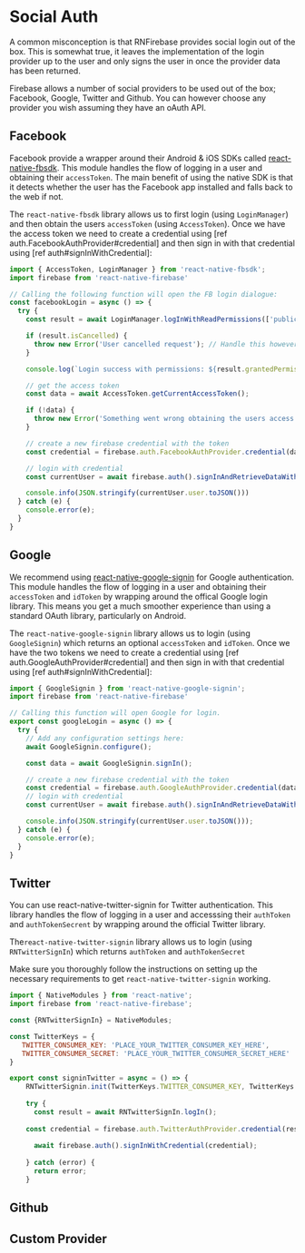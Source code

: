# Social Auth

A common misconception is that RNFirebase provides social login out of the box. This is somewhat true, it leaves the implementation of the login provider up to the user and only signs the user in once the provider data has been returned.

Firebase allows a number of social providers to be used out of the box; Facebook, Google, Twitter and Github. You can however choose any provider you wish assuming they have an oAuth API.

## Facebook

Facebook provide a wrapper around their Android & iOS SDKs called [react-native-fbsdk](https://github.com/facebook/react-native-fbsdk). This module handles the flow of logging in a user and obtaining their `accessToken`. The main benefit of using the native SDK is that it detects whether the user has the Facebook app installed and falls back to the web if not.

The `react-native-fbsdk` library allows us to first login (using `LoginManager`) and then obtain the users `accessToken` (using `AccessToken`). Once we have the access token we need to create a credential using [ref auth.FacebookAuthProvider#credential] and then sign in with that credential using [ref auth#signInWithCredential]:

```js
import { AccessToken, LoginManager } from 'react-native-fbsdk';
import firebase from 'react-native-firebase'

// Calling the following function will open the FB login dialogue:
const facebookLogin = async () => {
  try {
    const result = await LoginManager.logInWithReadPermissions(['public_profile', 'email']);

    if (result.isCancelled) {
      throw new Error('User cancelled request'); // Handle this however fits the flow of your app
    }

    console.log(`Login success with permissions: ${result.grantedPermissions.toString()}`);

    // get the access token
    const data = await AccessToken.getCurrentAccessToken();

    if (!data) {
      throw new Error('Something went wrong obtaining the users access token'); // Handle this however fits the flow of your app
    }

    // create a new firebase credential with the token
    const credential = firebase.auth.FacebookAuthProvider.credential(data.accessToken);

    // login with credential
    const currentUser = await firebase.auth().signInAndRetrieveDataWithCredential(credential);

    console.info(JSON.stringify(currentUser.user.toJSON()))
  } catch (e) {
    console.error(e);
  }
}
```

## Google

We recommend using [react-native-google-signin](https://github.com/react-native-community/react-native-google-signin) for Google authentication.  This module handles the flow of logging in a user and obtaining their `accessToken` and `idToken` by wrapping around the offical Google login library. This means you get a much smoother experience than using a standard OAuth library, particularly on Android.

The `react-native-google-signin` library allows us to login (using `GoogleSignin`) which returns an optional `accessToken` and `idToken`. Once we have the two tokens we need to create a credential using [ref auth.GoogleAuthProvider#credential] and then sign in with that credential using [ref auth#signInWithCredential]:

```js
import { GoogleSignin } from 'react-native-google-signin';
import firebase from 'react-native-firebase'

// Calling this function will open Google for login.
export const googleLogin = async () => {
  try {
    // Add any configuration settings here:
    await GoogleSignin.configure();

    const data = await GoogleSignin.signIn();

    // create a new firebase credential with the token
    const credential = firebase.auth.GoogleAuthProvider.credential(data.idToken, data.accessToken)
    // login with credential
    const currentUser = await firebase.auth().signInAndRetrieveDataWithCredential(credential);

    console.info(JSON.stringify(currentUser.user.toJSON()));
  } catch (e) {
    console.error(e);
  }
}

```

## Twitter
You can use react-native-twitter-signin for Twitter authentication. This library handles the flow of logging in a user and accesssing their `authToken` and `authTokenSecrent` by wrapping around the official Twitter library.

The`react-native-twitter-signin` library allows us to login (using `RNTwitterSignIn`) which returns `authToken` and `authTokenSecret`

Make sure you thoroughly follow the instructions on setting up the necessary requirements to get `react-native-twitter-signin` working.


```js
import { NativeModules } from 'react-native';
import firebase from 'react-native-firebase';

const {RNTwitterSignIn} = NativeModules;

const TwitterKeys = {
   TWITTER_CONSUMER_KEY: 'PLACE_YOUR_TWITTER_CONSUMER_KEY_HERE',
   TWITTER_CONSUMER_SECRET: 'PLACE_YOUR_TWITTER_CONSUMER_SECRET_HERE'
}

export const signinTwitter = async = () => { 
    RNTwitterSignin.init(TwitterKeys.TWITTER_CONSUMER_KEY, TwitterKeys.TWITTER_CONSUMER_SECRET);
    
    try {
      const result = await RNTwitterSignIn.logIn();
    
    const credential = firebase.auth.TwitterAuthProvider.credential(result.authToken, result.authTokenSecret);
    
      await firebase.auth().signInWithCredential(credential);
    
    } catch (error) {
      return error;
    }
```

## Github

## Custom Provider

